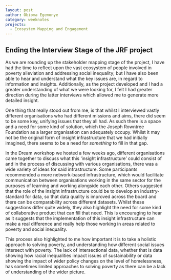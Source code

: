 ```yaml
---
layout: post
author: Obioma Egemonye
category: weeknotes
projects:
  - Ecosystem Mapping and Engagement
---
```


## Ending the Interview Stage of the JRF project

As we are rounding up the stakeholder mapping stage of the project, I have had the time to reflect upon the vast ecosystem of people involved in poverty alleviation and addressing social inequality; but I have also been able to hear and understand what the key issues are, in regard to information and insights. Additionally, as the project developed and I had a greater understanding of what we were looking for, I felt I had greater direction during the latter interviews which allowed me to generate more detailed insight. 

One thing that really stood out from me, is that whilst I interviewed vastly different organisations who had different missions and aims, there did seem to be some key, unifying issues that they all had. As such there is a space and a need for some kind of solution, which the Joseph Rowntree Foundation as a larger organisation can adequately occupy. Whilst it may not be the original form of insight infrastructure that we had initially imagined, there seems to be a need for _something_ to fill in that gap.

In the Dream workshop we hosted a few weeks ago, different organisations came together to discuss what this ‘insight infrastructure’ could consist of and in the process of discussing with various organisations, there was a wide variety of ideas for said infrastructure. Some participants recommended a more network-based infrastructure, which would facilitate communication between organisations working in the same sector for the purposes of learning and working alongside each other. Others suggested that the role of the insight infrastructure could be to develop an industry-standard for data, so that data quality is improved across the board and there can be comparability across different datasets. Whilst these suggestions differ quite widely, they also highlight the need for some kind of collaborative product that can fill that need. This is encouraging to hear as it suggests that the implementation of this insight infrastructure can make a real difference and really help those working in areas related to poverty and social inequality.

This process also highlighted to me how important it is to take a holistic approach to solving poverty, and understanding how different social issues intersect with poverty. The lack of intersectional data, whether that is data showing how racial inequalities impact issues of sustainability or data showing the impact of wider policy changes on the level of homelessness, has sometimes limited approaches to solving poverty as there can be a lack of understanding of the wider picture.
